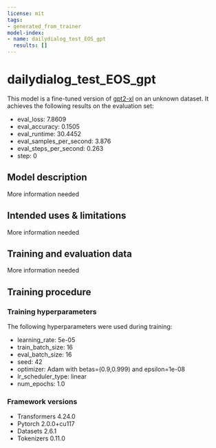 ```yaml
---
license: mit
tags:
- generated_from_trainer
model-index:
- name: dailydialog_test_EOS_gpt
  results: []
---
```


<!-- This model card has been generated automatically according to the information the Trainer had access to. You
should probably proofread and complete it, then remove this comment. -->

# dailydialog_test_EOS_gpt

This model is a fine-tuned version of [gpt2-xl](https://huggingface.co/gpt2-xl) on an unknown dataset.
It achieves the following results on the evaluation set:
- eval_loss: 7.8609
- eval_accuracy: 0.1505
- eval_runtime: 30.4452
- eval_samples_per_second: 3.876
- eval_steps_per_second: 0.263
- step: 0

## Model description

More information needed

## Intended uses & limitations

More information needed

## Training and evaluation data

More information needed

## Training procedure

### Training hyperparameters

The following hyperparameters were used during training:
- learning_rate: 5e-05
- train_batch_size: 16
- eval_batch_size: 16
- seed: 42
- optimizer: Adam with betas=(0.9,0.999) and epsilon=1e-08
- lr_scheduler_type: linear
- num_epochs: 1.0

### Framework versions

- Transformers 4.24.0
- Pytorch 2.0.0+cu117
- Datasets 2.6.1
- Tokenizers 0.11.0
